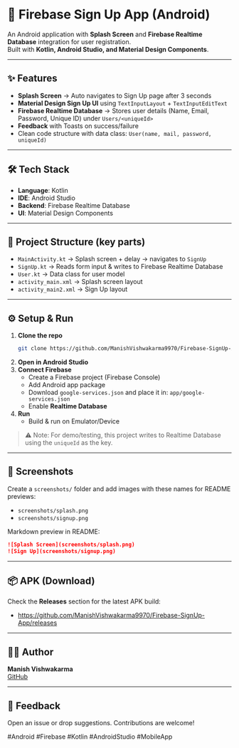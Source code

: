 # 🚀 Firebase Sign Up App (Android)

An Android application with **Splash Screen** and **Firebase Realtime Database** integration for user registration.  
Built with **Kotlin, Android Studio, and Material Design Components**.

---

## ✨ Features
- **Splash Screen** → Auto navigates to Sign Up page after 3 seconds
- **Material Design Sign Up UI** using `TextInputLayout` + `TextInputEditText`
- **Firebase Realtime Database** → Stores user details (Name, Email, Password, Unique ID) under `Users/<uniqueId>`
- **Feedback** with Toasts on success/failure
- Clean code structure with data class: `User(name, mail, password, uniqueId)`

---

## 🛠 Tech Stack
- **Language**: Kotlin
- **IDE**: Android Studio
- **Backend**: Firebase Realtime Database
- **UI**: Material Design Components

---

## 📂 Project Structure (key parts)
- `MainActivity.kt` → Splash screen + delay → navigates to `SignUp`
- `SignUp.kt` → Reads form input & writes to Firebase Realtime Database
- `User.kt` → Data class for user model
- `activity_main.xml` → Splash screen layout
- `activity_main2.xml` → Sign Up layout

---

## ⚙️ Setup & Run
1. **Clone the repo**
   ```bash
   git clone https://github.com/ManishVishwakarma9970/Firebase-SignUp-App.git
   ```
2. **Open in Android Studio**
3. **Connect Firebase**
   - Create a Firebase project (Firebase Console)
   - Add Android app package
   - Download `google-services.json` and place it in: `app/google-services.json`
   - Enable **Realtime Database**
4. **Run**
   - Build & run on Emulator/Device

> ⚠️ Note: For demo/testing, this project writes to Realtime Database using the `uniqueId` as the key.

---

## 📸 Screenshots
Create a `screenshots/` folder and add images with these names for README previews:
- `screenshots/splash.png`
- `screenshots/signup.png`

Markdown preview in README:
```md
![Splash Screen](screenshots/splash.png)
![Sign Up](screenshots/signup.png)
```

---

## 📦 APK (Download)
Check the **Releases** section for the latest APK build:
- https://github.com/ManishVishwakarma9970/Firebase-SignUp-App/releases

---

## 👨‍💻 Author
**Manish Vishwakarma**  
[GitHub](https://github.com/ManishVishwakarma9970)

---

## 📢 Feedback
Open an issue or drop suggestions. Contributions are welcome!

#Android #Firebase #Kotlin #AndroidStudio #MobileApp
